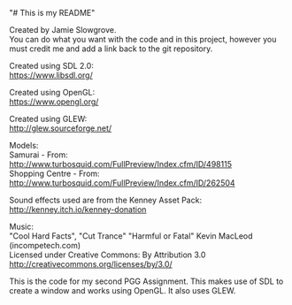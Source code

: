 "# This is my README"  
  
Created by Jamie Slowgrove.  
You can do what you want with the code and in this project, however you must credit me and add a link back to the git repository.  
  
Created using SDL 2.0:  
https://www.libsdl.org/  
  
Created using OpenGL:  
https://www.opengl.org/  
  
Created using GLEW:  
http://glew.sourceforge.net/  
  
Models:  
Samurai - From: http://www.turbosquid.com/FullPreview/Index.cfm/ID/498115  
Shopping Centre - From: http://www.turbosquid.com/FullPreview/Index.cfm/ID/262504  
  
Sound effects used are from the Kenney Asset Pack:  
http://kenney.itch.io/kenney-donation  
  
Music:  
"Cool Hard Facts", "Cut Trance" "Harmful or Fatal" Kevin MacLeod (incompetech.com)  
Licensed under Creative Commons: By Attribution 3.0  
http://creativecommons.org/licenses/by/3.0/  
  
This is the code for my second PGG Assignment. This makes use of SDL to create a window and works using OpenGL. It also uses GLEW.  